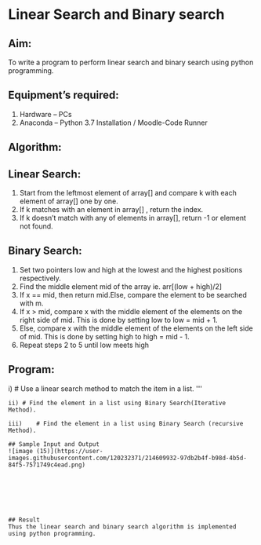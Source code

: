 # Linear Search and Binary search
## Aim:
To write a program to perform linear search and binary search using python programming.
## Equipment’s required:
1.	Hardware – PCs
2.	Anaconda – Python 3.7 Installation / Moodle-Code Runner
## Algorithm:
## Linear Search:
1.	Start from the leftmost element of array[] and compare k with each element of array[] one by one.
2.	If k matches with an element in array[] , return the index.
3.	If k doesn’t match with any of elements in array[], return -1 or element not found.
## Binary Search:
1.	Set two pointers low and high at the lowest and the highest positions respectively.
2.	Find the middle element mid of the array ie. arr[(low + high)/2]
3.	If x == mid, then return mid.Else, compare the element to be searched with m.
4.	If x > mid, compare x with the middle element of the elements on the right side of mid. This is done by setting low to low = mid + 1.
5.	Else, compare x with the middle element of the elements on the left side of mid. This is done by setting high to high = mid - 1.
6.	Repeat steps 2 to 5 until low meets high
## Program:
i)  # Use a linear search method to match the item in a list.
''' 



```
ii)	# Find the element in a list using Binary Search(Iterative Method).
```







```
iii)	# Find the element in a list using Binary Search (recursive Method).
```





```
## Sample Input and Output
![image (15)](https://user-images.githubusercontent.com/120232371/214609932-97db2b4f-b98d-4b5d-84f5-7571749c4ead.png)







## Result
Thus the linear search and binary search algorithm is implemented using python programming.
